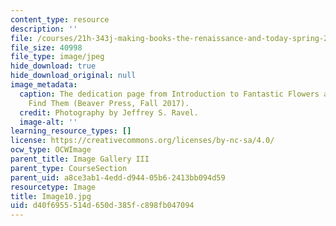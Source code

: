 ```yaml
---
content_type: resource
description: ''
file: /courses/21h-343j-making-books-the-renaissance-and-today-spring-2016/d40f6955514d650d385fc898fb047094_Image10.jpg
file_size: 40998
file_type: image/jpeg
hide_download: true
hide_download_original: null
image_metadata:
  caption: The dedication page from Introduction to Fantastic Flowers and Where to
    Find Them (Beaver Press, Fall 2017).
  credit: Photography by Jeffrey S. Ravel.
  image-alt: ''
learning_resource_types: []
license: https://creativecommons.org/licenses/by-nc-sa/4.0/
ocw_type: OCWImage
parent_title: Image Gallery III
parent_type: CourseSection
parent_uid: a8ce3ab1-4edd-d944-05b6-2413bb094d59
resourcetype: Image
title: Image10.jpg
uid: d40f6955-514d-650d-385f-c898fb047094
---
```

